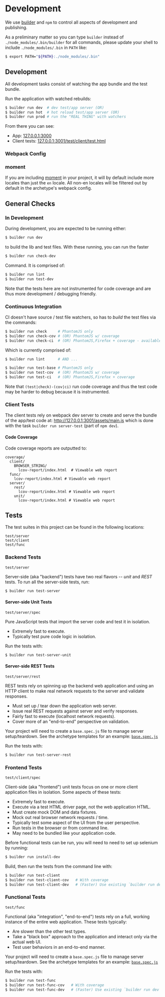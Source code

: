 Development
===========

We use [builder][] and `npm` to control all aspects of development and
publishing.

As a preliminary matter so you can type `builder` instead of
`./node_modules/.bin/builder` for all commands, please update your shell to include
`./node_modules/.bin` in `PATH` like:

```sh
$ export PATH="${PATH}:./node_modules/.bin"
```

## Development

All development tasks consist of watching the app bundle and the test bundle.

Run the application with watched rebuilds:

```sh
$ builder run dev  # dev test/app server (OR)
$ builder run hot  # hot reload test/app server (OR)
$ builder run prod # run the "REAL THING" with watchers
```

From there you can see:

* App: [127.0.0.1:3000](http://127.0.0.1:3000/)
* Client tests: [127.0.0.1:3001/test/client/test.html](http://127.0.0.1:3001/test/client/test.html)

### Webpack Config

### moment

If you are including [moment][] in your project, it will by default include more
locales than just the `en` locale. All non-en locales will be filtered out by
default in the archetype's webpack config.


## General Checks

### In Development

During development, you are expected to be running either:

```sh
$ builder run dev
```

to build the lib and test files. With these running, you can run the faster

```sh
$ builder run check-dev
```

Command. It is comprised of:

```sh
$ builder run lint
$ builder run test-dev
```

Note that the tests here are not instrumented for code coverage and are thus
more development / debugging friendly.

### Continuous Integration

CI doesn't have source / test file watchers, so has to _build_ the test files
via the commands:

```sh
$ builder run check     # PhantomJS only
$ builder run check-cov # (OR) PhantomJS w/ coverage
$ builder run check-ci  # (OR) PhantomJS,Firefox + coverage - available on Travis.
```

Which is currently comprised of:

```sh
$ builder run lint      # AND ...

$ builder run test-base # PhantomJS only
$ builder run test-cov  # (OR) PhantomJS w/ coverage
$ builder run test-ci   # (OR) PhantomJS,Firefox + coverage
```

Note that `(test|check)-(cov|ci)` run code coverage and thus the
test code may be harder to debug because it is instrumented.

### Client Tests

The client tests rely on webpack dev server to create and serve the bundle
of the app/test code at: http://127.0.0.1:3001/assets/main.js which is done
with the task `builder run server-test` (part of `npm dev`).

#### Code Coverage

Code coverage reports are outputted to:

```
coverage/
  client/
    BROWSER_STRING/
      lcov-report/index.html  # Viewable web report
  func/
    lcov-report/index.html # Viewable web report
  server/
    rest/
      lcov-report/index.html # Viewable web report
    unit/
      lcov-report/index.html # Viewable web report

```


## Tests

The test suites in this project can be found in the following locations:

```
test/server
test/client
test/func
```

### Backend Tests

`test/server`

Server-side (aka "backend") tests have two real flavors -- *unit* and *REST*
tests. To run all the server-side tests, run:

```sh
$ builder run test-server
```

#### Server-side Unit Tests

`test/server/spec`

Pure JavaScript tests that import the server code and test it in isolation.

* Extremely fast to execute.
* Typically test pure code logic in isolation.

Run the tests with:

```sh
$ builder run test-server-unit
```

#### Server-side REST Tests

`test/server/rest`

REST tests rely on spinning up the backend web application and using an HTTP
client to make real network requests to the server and validate responses.

* Must set up / tear down the application web server.
* Issue real REST requests against server and verify responses.
* Fairly fast to execute (localhost network requests).
* Cover more of an "end-to-end" perspective on validation.

Your project will need to create a `base.spec.js` file to manage server setup/teardown.
See the archetype templates for an example:
[`base.spec.js`](./init/test/server/rest/base.spec.js)

Run the tests with:

```sh
$ builder run test-server-rest
```

### Frontend Tests

`test/client/spec`

Client-side (aka "frontend") unit tests focus on one or more client application
files in isolation. Some aspects of these tests:

* Extremely fast to execute.
* Execute via a test HTML driver page, not the web application HTML.
* Must create mock DOM and data fixtures.
* Mock out real browser network requests / time.
* Typically test some aspect of the UI from the user perspective.
* Run tests in the browser or from command line.
* May need to be bundled like your application code.

Before functional tests can be run, you will need to need to set up selenium
by running:

```sh
$ builder run install-dev
```

Build, then run the tests from the command line with:

```sh
$ builder run test-client
$ builder run test-client-cov   # With coverage
$ builder run test-client-dev   # (Faster) Use existing `builder run dev` watchers.
```

### Functional Tests

`test/func`

Functional (aka "integration", "end-to-end") tests rely on a full, working
instance of the entire web application. These tests typically:

* Are slower than the other test types.
* Take a "black box" approach to the application and interact only via the
  actual web UI.
* Test user behaviors in an end-to-end manner.

Your project will need to create a `base.spec.js` file to manage server setup/teardown.
See the archetype templates for an example:
[`base.spec.js`](./init/test/func/spec/base.spec.js)

Run the tests with:

```sh
$ builder run test-func
$ builder run test-func-cov   # With coverage
$ builder run test-func-dev   # (Faster) Use existing `builder run dev` watchers.
```

[builder]: https://github.com/FormidableLabs/builder
[builder usage]: https://github.com/FormidableLabs/builder#usage
[moment]: http://momentjs.com/
